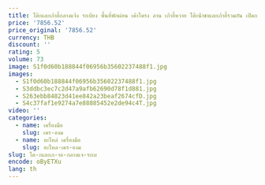 ```yaml
---
title: โต๊ะและเก้าอี้กลางแจ้ง ระเบียง พื้นที่พักผ่อน เค้าโครง ลาน เก้าอี้หวาย โต๊ะน้ําชาและเก้าอี้รวมกัน เปิดกลางแจ้ง
price: '7856.52'
price_original: '7856.52'
currency: THB
discount: ''
rating: 5
volume: 73
image: S1f0d60b188844f06956b35602237488f1.jpg
images:
  - S1f0d60b188844f06956b35602237488f1.jpg
  - S3ddbc3ec7c2d47a9afb62690d78f1d881.jpg
  - S263ebb84823d41ee842a23beaf2674cfD.jpg
  - S4c37faf1e9274a7e88885452e2de94c4T.jpg
video: ''
categories:
  - name: เครื่องมือ
    slug: เคร-องม
  - name: อะไหล่ เครื่องมือ
    slug: อะไหล-เคร-องม
slug: โต-ะและเก-าอ-กลางแจ-ระเบ
encode: oByETXu
lang: th
---
```

  